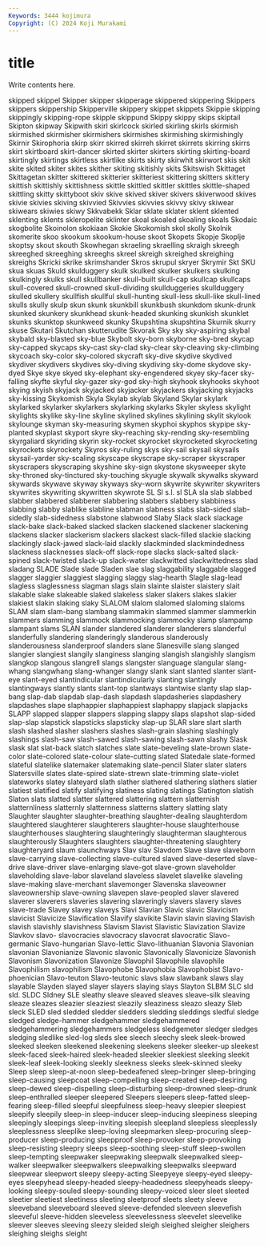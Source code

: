 ```yaml
---
Keywords: 3444 kojimura
Copyright: (C) 2024 Koji Murakami
---
```


# title

Write contents here.



 skipped skippel Skipper skipper skipperage skippered
skippering Skippers skippers skippership Skipperville skippery skippet skippets Skippie skipping
skippingly skipping-rope skipple skippund Skippy skippy skips skiptail Skipton skipway
Skipwith skirl skirlcock skirled skirling skirls skirmish skirmished skirmisher skirmishers
skirmishes skirmishing skirmishingly Skirnir Skirophoria skirp skirr skirred skirreh skirret
skirrets skirring skirrs skirt skirtboard skirt-dancer skirted skirter skirters skirting
skirting-board skirtingly skirtings skirtless skirtlike skirts skirty skirwhit skirwort skis
skit skite skited skiter skites skither skiting skitishly skits Skitswish
Skittaget Skittagetan skitter skittered skitterier skitteriest skittering skitters skittery skittish
skittishly skittishness skittle skittled skittler skittles skittle-shaped skittling skitty skittyboot
skiv skive skived skiver skivers skiverwood skives skivie skivies skiving
skivvied Skivvies skivvies skivvy skivy skiwear skiwears skiwies skiwy Skkvabekk
Sklar sklate sklater sklent sklented sklenting sklents skleropelite sklinter skoal
skoaled skoaling skoals Skodaic skogbolite Skoinolon skokiaan Skokie Skokomish skol
skolly Skolnik skomerite skoo skookum skookum-house skoot Skopets Skopje Skoplje
skoptsy skout skouth Skowhegan skraeling skraelling skraigh skreegh skreeghed skreeghing
skreeghs skreel skreigh skreighed skreighing skreighs Skricki skrike skrimshander Skros
skrupul skryer Skrymir Skt SKU skua skuas Skuld skulduggery skulk
skulked skulker skulkers skulking skulkingly skulks skull skullbanker skull-built skull-cap
skullcap skullcaps skull-covered skull-crowned skull-dividing skullduggeries skullduggery skulled skullery skullfish
skullful skull-hunting skull-less skull-like skull-lined skulls skully skulp skun skunk
skunkbill skunkbush skunkdom skunk-drunk skunked skunkery skunkhead skunk-headed skunking skunkish
skunklet skunks skunktop skunkweed skunky Skupshtina skupshtina Skurnik skurry skuse
Skutari Skutchan skutterudite Skvorak Sky sky sky-aspiring skybal skybald sky-blasted
sky-blue Skybolt sky-born skyborne sky-bred skycap sky-capped skycaps sky-cast sky-clad
sky-clear sky-cleaving sky-climbing skycoach sky-color sky-colored skycraft sky-dive skydive skydived
skydiver skydivers skydives sky-diving skydiving sky-dome skydove sky-dyed Skye skye
skyed sky-elephant sky-engendered skyey sky-facer sky-falling skyfte skyful sky-gazer sky-god
sky-high skyhook skyhooks skyhoot skying skyish skyjack skyjacked skyjacker skyjackers
skyjacking skyjacks sky-kissing Skykomish Skyla Skylab skylab Skyland Skylar skylark
skylarked skylarker skylarkers skylarking skylarks Skyler skyless skylight skylights skylike
sky-line skyline skylined skylines skylining skylit skylook skylounge skyman sky-measuring
skymen skyphoi skyphos skypipe sky-planted skyplast skyport skyre sky-reaching sky-rending
sky-resembling skyrgaliard skyriding skyrin sky-rocket skyrocket skyrocketed skyrocketing skyrockets skyrockety
Skyros sky-ruling skys sky-sail skysail skysails skysail-yarder sky-scaling skyscape skyscrape
sky-scraper skyscraper skyscrapers skyscraping skyshine sky-sign skystone skysweeper skyte sky-throned
sky-tinctured sky-touching skyugle skywalk skywalks skyward skywards skywave skyway skyways
sky-worn skywrite skywriter skywriters skywrites skywriting skywritten skywrote SL Sl
s.l. sl SLA sla slab slabbed slabber slabbered slabberer slabbering
slabbers slabbery slabbiness slabbing slabby slablike slabline slabman slabness slabs
slab-sided slab-sidedly slab-sidedness slabstone slabwood Slaby Slack slack slackage slack-bake
slack-baked slacked slacken slackened slackener slackening slackens slacker slackerism slackers
slackest slack-filled slackie slacking slackingly slack-jawed slack-laid slackly slackminded slackmindedness
slackness slacknesses slack-off slack-rope slacks slack-salted slack-spined slack-twisted slack-up slack-water
slackwitted slackwittedness slad sladang SLADE Slade slade Sladen slae slag
slaggability slaggable slagged slagger slaggier slaggiest slagging slaggy slag-hearth Slagle
slag-lead slagless slaglessness slagman slags slain slainte slaister slaistery slait
slakable slake slakeable slaked slakeless slaker slakers slakes slakier slakiest
slakin slaking slaky SLALOM slalom slalomed slaloming slaloms SLAM slam
slam-bang slambang slammakin slammed slammer slammerkin slammers slamming slammock slammocking
slammocky slamp slampamp slampant slams SLAN slander slandered slanderer slanderers
slanderful slanderfully slandering slanderingly slanderous slanderously slanderousness slanderproof slanders slane
Slanesville slang slanged slangier slangiest slangily slanginess slanging slangish slangishly
slangism slangkop slangous slangrell slangs slangster slanguage slangular slang-whang slangwhang
slang-whanger slangy slank slant slanted slanter slant-eye slant-eyed slantindicular slantindicularly
slanting slantingly slantingways slantly slants slant-top slantways slantwise slanty slap
slap-bang slap-dab slapdab slap-dash slapdash slapdasheries slapdashery slapdashes slape slaphappier
slaphappiest slaphappy slapjack slapjacks SLAPP slapped slapper slappers slapping slappy
slaps slapshot slap-sided slap-slap slapstick slapsticks slapsticky slap-up SLAR slare
slart slarth slash slashed slasher slashers slashes slash-grain slashing slashingly
slashings slash-saw slash-sawed slash-sawing slash-sawn slashy Slask slask slat slat-back
slatch slatches slate slate-beveling slate-brown slate-color slate-colored slate-colour slate-cutting slated
Slatedale slate-formed slateful slatelike slatemaker slatemaking slate-pencil Slater slater slaters
Slatersville slates slate-spired slate-strewn slate-trimming slate-violet slateworks slatey slateyard slath
slather slathered slathering slathers slatier slatiest slatified slatify slatifying slatiness
slating slatings Slatington slatish Slaton slats slatted slatter slattered slattering
slattern slatternish slatternliness slatternly slatternness slatterns slattery slatting slaty Slaughter
slaughter slaughter-breathing slaughter-dealing slaughterdom slaughtered slaughterer slaughterers slaughter-house slaughterhouse slaughterhouses
slaughtering slaughteringly slaughterman slaughterous slaughterously Slaughters slaughters slaughter-threatening slaughtery slaughteryard
slaum slaunchways Slav slav Slavdom Slave slave slaveborn slave-carrying slave-collecting
slave-cultured slaved slave-deserted slave-drive slave-driver slave-enlarging slave-got slave-grown slaveholder slaveholding
slave-labor slaveland slaveless slavelet slavelike slaveling slave-making slave-merchant slavemonger Slavenska
slaveowner slaveownership slave-owning slavepen slave-peopled slaver slavered slaverer slaverers slaveries
slavering slaveringly slavers slavery slaves slave-trade Slavey slavey slaveys Slavi
Slavian Slavic slavic Slavicism slavicist Slavicize Slavification Slavify slavikite Slavin
slavin slaving Slavish slavish slavishly slavishness Slavism Slavist Slavistic Slavization
Slavize Slavkov slavo- slavocracies slavocracy slavocrat slavocratic Slavo-germanic Slavo-hungarian Slavo-lettic
Slavo-lithuanian Slavonia Slavonian slavonian Slavonianize Slavonic slavonic Slavonically Slavonicize Slavonish
Slavonism Slavonization Slavonize Slavophil Slavophile slavophile Slavophilism slavophilism Slavophobe Slavophobia
Slavophobist Slavo-phoenician Slavo-teuton Slavo-teutonic slavs slaw slawbank slaws slay slayable
Slayden slayed slayer slayers slaying slays Slayton SLBM SLC sld
sld. SLDC Sldney SLE sleathy sleave sleaved sleaves sleave-silk sleaving
sleaze sleazes sleazier sleaziest sleazily sleaziness sleazo sleazy Sleb sleck
SLED sled sledded sledder sledders sledding sleddings sledful sledge sledged
sledge-hammer sledgehammer sledgehammered sledgehammering sledgehammers sledgeless sledgemeter sledger sledges sledging
sledlike sled-log sleds slee sleech sleechy sleek sleek-browed sleeked sleeken
sleekened sleekening sleekens sleeker sleeker-up sleekest sleek-faced sleek-haired sleek-headed sleekier
sleekiest sleeking sleekit sleek-leaf sleek-looking sleekly sleekness sleeks sleek-skinned sleeky
Sleep sleep sleep-at-noon sleep-bedeafened sleep-bringer sleep-bringing sleep-causing sleepcoat sleep-compelling sleep-created
sleep-desiring sleep-dewed sleep-dispelling sleep-disturbing sleep-drowned sleep-drunk sleep-enthralled sleeper sleepered Sleepers
sleepers sleep-fatted sleep-fearing sleep-filled sleepful sleepfulness sleep-heavy sleepier sleepiest sleepify
sleepily sleep-in sleep-inducer sleep-inducing sleepiness sleeping sleepingly sleepings sleep-inviting sleepish
sleepland sleepless sleeplessly sleeplessness sleeplike sleep-loving sleepmarken sleep-procuring sleep-producer sleep-producing
sleepproof sleep-provoker sleep-provoking sleep-resisting sleepry sleeps sleep-soothing sleep-stuff sleep-swollen sleep-tempting
sleepwaker sleepwaking sleepwalk sleepwalked sleep-walker sleepwalker sleepwalkers sleepwalking sleepwalks sleepward
sleepwear sleepwort sleepy sleepy-acting Sleepyeye sleepy-eyed sleepy-eyes sleepyhead sleepy-headed sleepy-headedness
sleepyheads sleepy-looking sleepy-souled sleepy-sounding sleepy-voiced sleer sleet sleeted sleetier sleetiest
sleetiness sleeting sleetproof sleets sleety sleeve sleeveband sleeveboard sleeved sleeve-defended
sleeveen sleevefish sleeveful sleeve-hidden sleeveless sleevelessness sleevelet sleevelike sleever sleeves
sleeving sleezy sleided sleigh sleighed sleigher sleighers sleighing sleighs sleight
